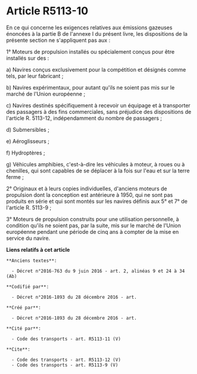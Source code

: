 # Article R5113-10

En ce qui concerne les exigences relatives aux émissions gazeuses énoncées à la partie B de l'annexe I du présent livre, les
dispositions de la présente section ne s'appliquent pas aux : 

1° Moteurs de propulsion installés ou spécialement conçus pour être installés sur des : 

a) Navires conçus exclusivement pour la compétition et désignés comme tels, par leur fabricant ; 

b) Navires expérimentaux, pour autant qu'ils ne soient pas mis sur le marché de l'Union européenne ; 

c) Navires destinés spécifiquement à recevoir un équipage et à transporter des passagers à des fins commerciales, sans
préjudice des dispositions de l'article R. 5113-12, indépendamment du nombre de passagers ; 

d) Submersibles ; 

e) Aéroglisseurs ; 

f) Hydroptères ; 

g) Véhicules amphibies, c'est-à-dire les véhicules à moteur, à roues ou à chenilles, qui sont capables de se déplacer à la
fois sur l'eau et sur la terre ferme ; 

2° Originaux et à leurs copies individuelles, d'anciens moteurs de propulsion dont la conception est antérieure à 1950, qui
ne sont pas produits en série et qui sont montés sur les navires définis aux 5° et 7° de l'article R. 5113-9 ; 

3° Moteurs de propulsion construits pour une utilisation personnelle, à condition qu'ils ne soient pas, par la suite, mis sur
le marché de l'Union européenne pendant une période de cinq ans à compter de la mise en service du navire.

**Liens relatifs à cet article**

	**Anciens textes**:

	  - Décret n°2016-763 du 9 juin 2016 - art. 2, alinéas 9 et 24 à 34  (Ab)

	**Codifié par**:

	  - Décret n°2016-1893 du 28 décembre 2016 - art.

	**Créé par**:

	  - Décret n°2016-1893 du 28 décembre 2016 - art.

	**Cité par**:

	  - Code des transports - art. R5113-11 (V)

	**Cite**:

	  - Code des transports - art. R5113-12 (V)
	  - Code des transports - art. R5113-9 (V)
